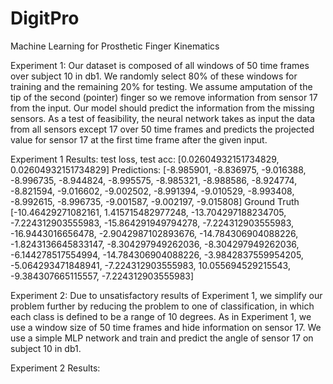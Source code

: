 # DigitPro
Machine Learning for Prosthetic Finger Kinematics

Experiment 1: Our dataset is composed of all windows of 50 time frames over subject 10 in db1. We randomly select 80% of these windows for training and the remaining 20% for testing. We assume amputation of the tip of the second (pointer) finger so we remove information from sensor 17 from the input. Our model should predict the information from the missing sensors. As a test of feasibility, the neural network takes as input the data from all sensors except 17 over 50 time frames and predicts the projected value for sensor 17 at the first time frame after the given input.

Experiment 1 Results:
test loss, test acc: [0.02604932151734829, 0.02604932151734829]
Predictions:  [-8.985901, -8.836975, -9.016388, -8.996735, -8.944824, -8.995575, -8.985321, -8.988586, -8.924774, -8.821594, -9.016602, -9.002502, -8.991394, -9.010529, -8.993408, -8.992615, -8.996735, -9.001587, -9.002197, -9.015808]
Ground Truth [-10.46429271082161, 1.415715482977248, -13.704297188234705, -7.224312903555983, -15.864291949794278, -7.224312903555983, -16.9443016656478, -2.9042987102893676, -14.784306904088226, -1.8243136645833147, -8.304297949262036, -8.304297949262036, -6.144278517554994, -14.784306904088226, -3.9842837559954205, -5.064293471848941, -7.224312903555983, 10.055694529215543, -9.384307665115557, -7.224312903555983]

Experiment 2: Due to unsatisfactory results of Experiment 1, we simplify our problem further by reducing the problem to one of classification, in which each class is defined to be a range of 10 degrees. As in Experiment 1, we use a window size of 50 time frames and hide information on sensor 17. We use a simple MLP network and train and predict the angle of sensor 17 on subject 10 in db1.

Experiment 2 Results:
